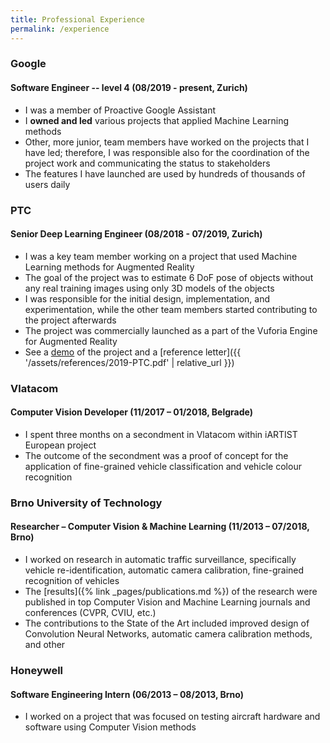 ```yaml
---
title: Professional Experience
permalink: /experience
---
```


### Google
#### Software Engineer -- level 4 <span class="time-span">(08/2019 - present, Zurich)</span>
 - I was a member of Proactive Google Assistant
 - I **owned and led** various projects that applied Machine Learning methods
 - Other, more junior, team members have worked on the projects that I have led; therefore, I was responsible also for the coordination of the project work and communicating the status to stakeholders
 - The features I have launched are used by hundreds of thousands of users daily


### PTC
#### Senior Deep Learning Engineer <span class="time-span">(08/2018 - 07/2019, Zurich)</span>
   - I was a key team member working on a project that used Machine Learning methods for Augmented Reality
   - The goal of the project was to estimate 6 DoF pose of objects without any real training images using only 3D models of the objects
   - I was responsible for the initial design, implementation, and experimentation, while the other team members started contributing to the project afterwards
   - The project was commercially launched as a part of the Vuforia Engine for Augmented Reality
   - See a [demo](https://youtu.be/GU7x_cQ7m2w) of the project and a [reference letter]({{ '/assets/references/2019-PTC.pdf' | relative_url }})

### Vlatacom
#### Computer Vision Developer <span class="time-span">(11/2017 – 01/2018, Belgrade)</span>
   - I spent three months on a secondment in Vlatacom within iARTIST European project
   - The outcome of the secondment was a proof of concept for the application of fine-grained vehicle classification and vehicle colour recognition

### Brno University of Technology
#### Researcher – Computer Vision & Machine Learning <span class="time-span">(11/2013 – 07/2018, Brno)</span> 
   - I worked on research in automatic traffic surveillance, specifically vehicle re-identification, automatic camera calibration, fine-grained recognition of vehicles
   - The [results]({% link _pages/publications.md %}) of the research were published in top Computer Vision and Machine Learning journals and conferences (CVPR, CVIU, etc.)  
   - The contributions to the State of the Art included improved design of Convolution Neural Networks, automatic camera calibration methods, and other

### Honeywell
#### Software Engineering Intern <span class="time-span">(06/2013 – 08/2013, Brno)</span>
   - I worked on a project that was focused on testing aircraft hardware and software using Computer Vision methods
 

